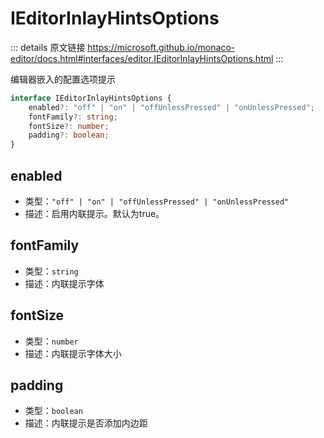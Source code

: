# IEditorInlayHintsOptions
        
::: details 原文链接
https://microsoft.github.io/monaco-editor/docs.html#interfaces/editor.IEditorInlayHintsOptions.html
:::

编辑器嵌入的配置选项提示

```ts
interface IEditorInlayHintsOptions {
    enabled?: "off" | "on" | "offUnlessPressed" | "onUnlessPressed";
    fontFamily?: string;
    fontSize?: number;
    padding?: boolean;
}
```

## enabled
- 类型：`"off" | "on" | "offUnlessPressed" | "onUnlessPressed"`
- 描述：启用内联提示。默认为true。

## fontFamily
- 类型：`string`
- 描述：内联提示字体

## fontSize
- 类型：`number`
- 描述：内联提示字体大小

## padding
- 类型：`boolean`
- 描述：内联提示是否添加内边距
